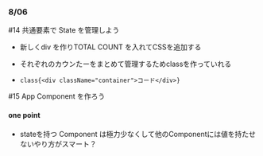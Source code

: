 ### 8/06

#14 共通要素で State を管理しよう

- 新しくdiv を作りTOTAL COUNT を入れてCSSを追加する

- それぞれのカウンたーをまとめて管理するためclassを作っていれる

- `class{<div className="container">コード</div>}`

#15 App Component を作ろう



#### one point

- stateを持つ Component は極力少なくして他のComponentには値を持たせないやり方がスマート？